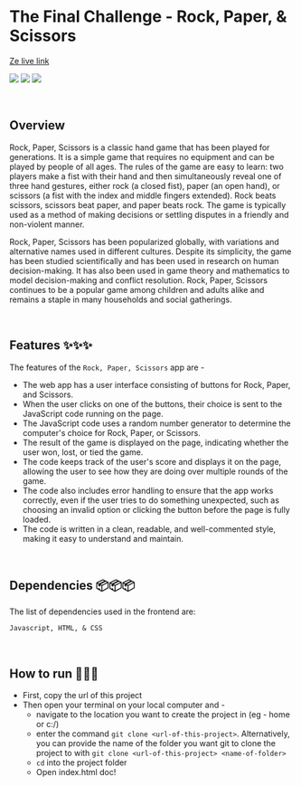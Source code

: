 
# The Final Challenge - Rock, Paper, & Scissors

[Ze live link](https://markrasavong.github.io/bn-vanilla-fe-challenge/)

![](https://img.shields.io/badge/Name-RockPaperScissors-brightgreen?style=plastic&labelColor=inactive)
![](https://img.shields.io/badge/Version-v0.0.1-blueviolet?style=plastic&labelColor=inactive)
![](https://img.shields.io/badge/Stack-Vanilla-Frontend-important?style=plastic&labelColor=inactive)

<br>

## Overview

Rock, Paper, Scissors is a classic hand game that has been played for generations. It is a simple game that requires no equipment and can be played by people of all ages. The rules of the game are easy to learn: two players make a fist with their hand and then simultaneously reveal one of three hand gestures, either rock (a closed fist), paper (an open hand), or scissors (a fist with the index and middle fingers extended). Rock beats scissors, scissors beat paper, and paper beats rock. The game is typically used as a method of making decisions or settling disputes in a friendly and non-violent manner. <br>

Rock, Paper, Scissors has been popularized globally, with variations and alternative names used in different cultures. Despite its simplicity, the game has been studied scientifically and has been used in research on human decision-making. It has also been used in game theory and mathematics to model decision-making and conflict resolution. Rock, Paper, Scissors continues to be a popular game among children and adults alike and remains a staple in many households and social gatherings.

<br>

## Features ✨✨✨
The features of the `Rock, Paper, Scissors` app are -
* The web app has a user interface consisting of buttons for Rock, Paper, and Scissors.
* When the user clicks on one of the buttons, their choice is sent to the JavaScript code running on the page.
* The JavaScript code uses a random number generator to determine the computer's choice for Rock, Paper, or Scissors.
* The result of the game is displayed on the page, indicating whether the user won, lost, or tied the game.
* The code keeps track of the user's score and displays it on the page, allowing the user to see how they are doing over multiple rounds of the game.
* The code also includes error handling to ensure that the app works correctly, even if the user tries to do something unexpected, such as choosing an invalid option or clicking the button before the page is fully loaded.
* The code is written in a clean, readable, and well-commented style, making it easy to understand and maintain.
<br>

## Dependencies 📦📦📦
The list of dependencies used in the frontend are:

```
Javascript, HTML, & CSS
```

<br>

## How to run 🚀🚀🚀
* First, copy the url of this project
* Then open your terminal on your local computer and -
    - navigate to the location you want to create the project in (eg - home or c:/)
    - enter the command `git clone <url-of-this-project>`. Alternatively, you can provide the name of the folder you want git to clone the project to with `git clone <url-of-this-project> <name-of-folder>`
    - `cd` into the project folder
    - Open index.html doc!
<br>
